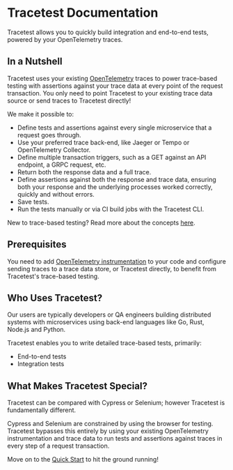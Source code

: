 # Tracetest Documentation

<!-- 
TODO: migrate video to youtube and use YT embed.

<p align="center">
 <script src="https://fast.wistia.com/embed/medias/dw06408oqz.jsonp" async></script><script src="https://fast.wistia.com/assets/external/E-v1.js" async></script><div class="wistia_responsive_padding" style="padding:56.25% 0 0 0;position:relative;"><div class="wistia_responsive_wrapper" style="height:100%;left:0;position:absolute;top:0;width:100%;"><div class="wistia_embed wistia_async_dw06408oqz videoFoam=true" style="height:100%;position:relative;width:100%"><div class="wistia_swatch" style="height:100%;left:0;opacity:0;overflow:hidden;position:absolute;top:0;transition:opacity 200ms;width:100%;"><img src="https://fast.wistia.com/embed/medias/dw06408oqz/swatch" style="filter:blur(5px);height:100%;object-fit:contain;width:100%;" alt="" aria-hidden="true" onload="this.parentNode.style.opacity=1;" /></div></div></div></div>
</p>

-->

Tracetest allows you to quickly build integration and end-to-end tests, powered by your OpenTelemetry traces.

## In a Nutshell

Tracetest uses your existing [OpenTelemetry](https://opentelemetry.io/docs/getting-started/) traces to power trace-based testing with assertions against your trace data at every point of the request transaction. You only need to point Tracetest to your existing trace data source or send traces to Tracetest directly!

We make it possible to:

- Define tests and assertions against every single microservice that a request goes through.
- Use your preferred trace back-end, like Jaeger or Tempo or OpenTelemetry Collector.
- Define multiple transaction triggers, such as a GET against an API endpoint, a GRPC request, etc.
- Return both the response data and a full trace.
- Define assertions against both the response and trace data, ensuring both your response and the underlying processes worked correctly, quickly and without errors.
- Save tests.
- Run the tests manually or via CI build jobs with the Tracetest CLI.

New to trace-based testing? Read more about the concepts [here](./concepts/what-is-trace-based-testing).

## Prerequisites

You need to add [OpenTelemetry instrumentation](https://opentelemetry.io/docs/instrumentation/) to your code and configure sending traces to a trace data store, or Tracetest directly, to benefit from Tracetest's trace-based testing.

## Who Uses Tracetest?

Our users are typically developers or QA engineers building distributed systems with microservices using back-end languages like Go, Rust, Node.js and Python.

Tracetest enables you to write detailed trace-based tests, primarily:

- End-to-end tests
- Integration tests

## What Makes Tracetest Special?

Tracetest can be compared with Cypress or Selenium; however Tracetest is fundamentally different.

Cypress and Selenium are constrained by using the browser for testing. Tracetest bypasses this entirely by using your existing OpenTelemetry instrumentation and trace data to run tests and assertions against traces in every step of a request transaction.

Move on to the [Quick Start](./getting-started/installation) to hit the ground running!
